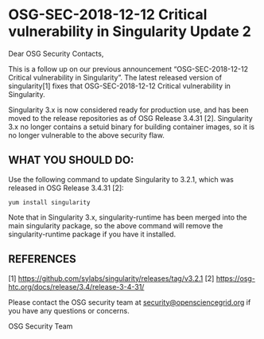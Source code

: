 # OSG-SEC-2018-12-12 Critical vulnerability in Singularity Update 2
Dear OSG Security Contacts,

This is a follow up on our previous announcement “OSG-SEC-2018-12-12 Critical vulnerability in Singularity”. The latest released version of singularity[1] fixes that OSG-SEC-2018-12-12 Critical vulnerability in Singularity. 

Singularity 3.x is now considered ready for production use, and has been moved to the release repositories as of OSG Release 3.4.31 [2]. Singularity 3.x no longer contains a setuid binary for building container images, so it is no longer vulnerable to the above security flaw.

## WHAT YOU SHOULD DO:
Use the following command to update Singularity to 3.2.1, which was released in OSG Release 3.4.31 [2]:

    yum install singularity

Note that in Singularity 3.x, singularity-runtime has been merged into the main singularity package, so the above command will remove the singularity-runtime package if you have it installed.


## REFERENCES
[1] https://github.com/sylabs/singularity/releases/tag/v3.2.1 
[2] https://osg-htc.org/docs/release/3.4/release-3-4-31/ 


Please contact the OSG security team at security@opensciencegrid.org if you have any questions or concerns.

OSG Security Team
